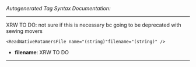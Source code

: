 _Autogenerated Tag Syntax Documentation:_

---
XRW TO DO: not sure if this is necessary bc going to be deprecated with sewing movers

```
<ReadNativeRotamersFile name="(string)"filename="(string)" />
```

-   **filename**: XRW TO DO

---
